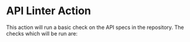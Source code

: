# API Linter Action
This action will run a basic check on the API specs in the repository. The checks which will be run are:

